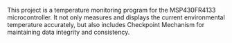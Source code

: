 This project is a temperature monitoring program for the MSP430FR4133 microcontroller. It not only measures and displays the current environmental temperature accurately, but also includes Checkpoint Mechanism for maintaining data integrity and consistency.
